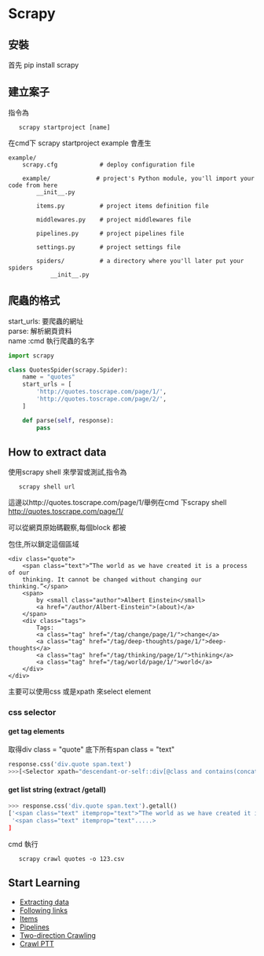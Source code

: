 # Scrapy

## 安裝
首先 pip install scrapy </br>

## 建立案子
指令為
```
   scrapy startproject [name]
```
 
在cmd下   scrapy startproject example 會產生

```
example/
    scrapy.cfg            # deploy configuration file

    example/             # project's Python module, you'll import your code from here
        __init__.py

        items.py          # project items definition file

        middlewares.py    # project middlewares file

        pipelines.py      # project pipelines file

        settings.py       # project settings file

        spiders/          # a directory where you'll later put your spiders
            __init__.py
```            

## 爬蟲的格式


start_urls: 要爬蟲的網址<br>
parse: 解析網頁資料<br>
name :cmd 執行爬蟲的名字
 
```python 
import scrapy

class QuotesSpider(scrapy.Spider):
    name = "quotes"
    start_urls = [
        'http://quotes.toscrape.com/page/1/',
        'http://quotes.toscrape.com/page/2/',
    ]

    def parse(self, response):
        pass
 ```


## How to extract data
使用scrapy shell 來學習或測試,指令為
```
   scrapy shell url
```
這邊以http://quotes.toscrape.com/page/1/舉例在cmd 下scrapy shell http://quotes.toscrape.com/page/1/


可以從網頁原始碼觀察,每個block 都被<div class="quote">包住,所以鎖定這個區域
```
<div class="quote">
    <span class="text">“The world as we have created it is a process of our
    thinking. It cannot be changed without changing our thinking.”</span>
    <span>
        by <small class="author">Albert Einstein</small>
        <a href="/author/Albert-Einstein">(about)</a>
    </span>
    <div class="tags">
        Tags:
        <a class="tag" href="/tag/change/page/1/">change</a>
        <a class="tag" href="/tag/deep-thoughts/page/1/">deep-thoughts</a>
        <a class="tag" href="/tag/thinking/page/1/">thinking</a>
        <a class="tag" href="/tag/world/page/1/">world</a>
    </div>
</div>
```
主要可以使用css 或是xpath 來select element


### css selector 

#### get tag elements 



取得div class = "quote" 底下所有span class = "text"
```python
response.css('div.quote span.text')
>>>[<Selector xpath="descendant-or-self::div[@class and contains(concat(' ', normalize-space(@class), ' '), ' quote ')]/...
```

#### get list string (extract /getall)
```python
>>> response.css('div.quote span.text').getall()
['<span class="text" itemprop="text">“The world as we have created it is a process of our thinking. It cannot be changed without changing our thinking.”</span>', 
 '<span class="text" itemprop="text".....>
]
```






 cmd 執行
 ```
    scrapy crawl quotes -o 123.csv 
 ```
 
 ## Start Learning
 
 <ul>
    <li><a href = "https://github.com/Eddie02582/Scrapy/tree/master/Extracting%20data">Extracting data</a></li>
    <li><a href = "https://github.com/Eddie02582/Scrapy/tree/master/Following%20links">Following links</a></li>    
    <li><a href = "https://github.com/Eddie02582/Scrapy/tree/master/Items">Items</a></li>    
    <li><a href = "https://github.com/Eddie02582/Scrapy/tree/master/Pipelines">Pipelines</a></li>
    <li><a href = "https://github.com/Eddie02582/Scrapy/tree/master/Two-direction%20Crawling">Two-direction Crawling</a></li>
    <li><a href = "https://github.com/Eddie02582/Scrapy/tree/master/PTT%20Spider">Crawl PTT</a></li>
</ul>
 
 
 
 
 
 
 
 
 
 
 
 
 
 
 
 
 
 